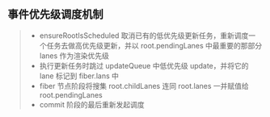 ## 事件优先级调度机制

> - ensureRootIsScheduled 取消已有的低优先级更新任务，重新调度一个任务去做高优先级更新，并以 root.pendingLanes 中最重要的那部分 lanes 作为渲染优先级
> - 执行更新任务时跳过 updateQueue 中低优先级 update，并将它的 lane 标记到 fiber.lans 中
> - fiber 节点阶段将搜集 root.childLanes 连同 root.lanes 一并赋值给 root.pendingLanes
> - commit 阶段的最后重新发起调度
